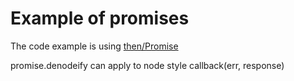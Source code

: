 Example of promises
===================

The code example is using [then/Promise](https://github.com/then/promise)

promise.denodeify can apply to node style callback(err, response)

